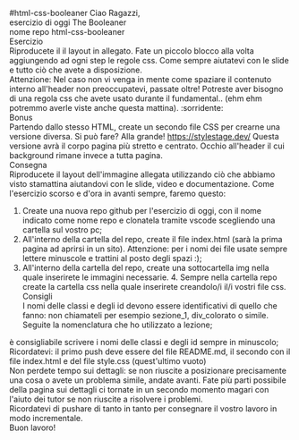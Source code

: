 #html-css-booleaner
Ciao Ragazzi,<br>
esercizio di oggi The Booleaner<br>
nome repo html-css-booleaner<br>
Esercizio<br>
Riproducete il il layout in allegato. Fate un piccolo blocco alla volta aggiungendo ad ogni step le regole css. Come sempre aiutatevi con le slide e tutto ciò che avete a disposizione.<br>
Attenzione: Nel caso non vi venga in mente come spaziare il contenuto interno all'header non preoccupatevi, passate oltre! Potreste aver bisogno di una regola css che avete usato durante il fundamental.. (ehm ehm potremmo averle viste anche questa mattina). :sorridente:<br>
Bonus<br>
Partendo dallo stesso HTML, create un secondo file CSS per crearne una versione diversa. Si può fare? Alla grande! https://stylestage.dev/ Questa versione avrà il corpo pagina più stretto e centrato. Occhio all'header il cui background rimane invece a tutta pagina.<br>
Consegna<br>
Riproducete il layout dell'immagine allegata utilizzando ciò che abbiamo visto stamattina aiutandovi con le slide, video e documentazione. Come l'esercizio scorso e d'ora in avanti sempre, faremo questo:<br>
1. Create una nuova repo github per l'esercizio di oggi, con il nome indicato come nome repo e clonatela tramite vscode scegliendo una cartella sul vostro pc;
2. All'interno della cartella del repo, create il file index.html (sarà la prima pagina ad aprirsi in un sito). Attenzione: per i nomi dei file usate sempre lettere minuscole e trattini al posto degli spazi :);
3. All'interno della cartella del repo, create una sottocartella img nella quale inserirete le immagini necessarie. 4. Sempre nella cartella repo create la cartella css nella quale inserirete creandolo/i il/i vostri file css.<br>
Consigli<br>
I nomi delle classi e degli id devono essere identificativi di quello che fanno: non chiamateli per esempio sezione_1, div_colorato o simile. Seguite la nomenclatura che ho utilizzato a lezione;<br>

è consigliabile scrivere i nomi delle classi e degli id sempre in minuscolo;<br>
Ricordatevi: il primo push deve essere del file README.md, il secondo con il file index.html e del file style.css (quest'ultimo vuoto)<br>
Non perdete tempo sui dettagli: se non riuscite a posizionare precisamente una cosa o avete un problema simile, andate avanti. Fate più parti possibile della pagina sui dettagli ci tornate in un secondo momento magari con l'aiuto dei tutor se non riuscite a risolvere i problemi.<br>
Ricordatevi di pushare di tanto in tanto per consegnare il vostro lavoro in modo incrementale.<br>
Buon lavoro!